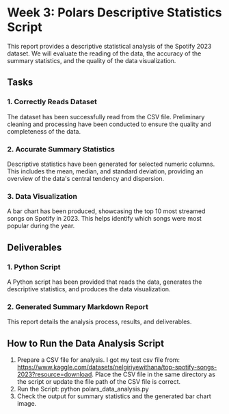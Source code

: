 # Week 3:  Polars Descriptive Statistics Script

This report provides a descriptive statistical analysis of the Spotify 2023 dataset. We will evaluate the reading of the data, the accuracy of the summary statistics, and the quality of the data visualization.

## Tasks

### 1. Correctly Reads Dataset 

The dataset has been successfully read from the CSV file. Preliminary cleaning and processing have been conducted to ensure the quality and completeness of the data.

### 2. Accurate Summary Statistics 

Descriptive statistics have been generated for selected numeric columns. This includes the mean, median, and standard deviation, providing an overview of the data's central tendency and dispersion.

### 3. Data Visualization 

A bar chart has been produced, showcasing the top 10 most streamed songs on Spotify in 2023. This helps identify which songs were most popular during the year.

## Deliverables

### 1. Python Script
A Python script has been provided that reads the data, generates the descriptive statistics, and produces the data visualization.

### 2. Generated Summary Markdown Report

This report details the analysis process, results, and deliverables.

## How to Run the Data Analysis Script
1. Prepare a CSV file for analysis. I got my test csv file from: https://www.kaggle.com/datasets/nelgiriyewithana/top-spotify-songs-2023?resource=download. 
   Place the CSV file in the same directory as the script or update the file path of the CSV file is correct.
2. Run the Script: python polars_data_analysis.py
3. Check the output for summary statistics and the generated bar chart image.